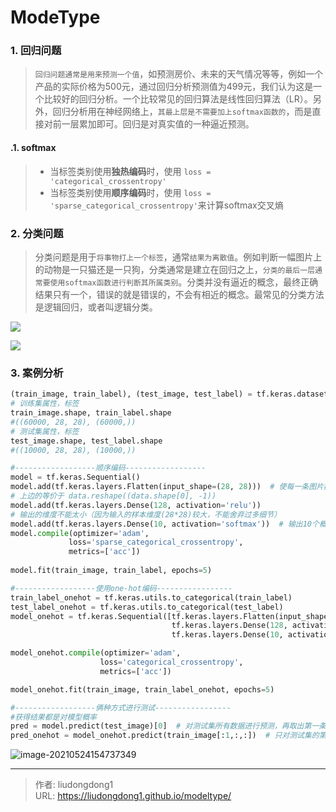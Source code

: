 # ModeType


### 1. 回归问题

> `回归问题通常是用来预测一个值`，如预测房价、未来的天气情况等等，例如一个产品的实际价格为500元，通过回归分析预测值为499元，我们认为这是一个比较好的回归分析。一个比较常见的回归算法是线性回归算法（LR）。另外，回归分析用在神经网络上，`其最上层是不需要加上softmax函数的`，而是直接对前一层累加即可。回归是对真实值的一种逼近预测。

#### .1. softmax 

> - 当标签类别使用**独热编码**时，使用 `loss = 'categorical_crossentropy'`
> -  当标签类别使用**顺序编码**时，使用 `loss = 'sparse_categorical_crossentropy'`来计算softmax交叉熵

### 2. 分类问题

> 分类问题是用于`将事物打上一个标签`，通常`结果为离散值`。例如判断一幅图片上的动物是一只猫还是一只狗，分类通常是建立在回归之上，`分类的最后一层通常要使用softmax函数进行判断其所属类别`。分类并没有逼近的概念，最终正确结果只有一个，错误的就是错误的，不会有相近的概念。最常见的分类方法是逻辑回归，或者叫逻辑分类。

![](https://lddpicture.oss-cn-beijing.aliyuncs.com/picture/image-20210523232210127.png)

![](https://lddpicture.oss-cn-beijing.aliyuncs.com/picture/image-20210523231912750.png)

### 3. 案例分析

```python
(train_image, train_label), (test_image, test_label) = tf.keras.datasets.fashion_mnist.load_data()
# 训练集属性，标签
train_image.shape, train_label.shape
#((60000, 28, 28), (60000,))
# 测试集属性，标签
test_image.shape, test_label.shape
#((10000, 28, 28), (10000,))

#------------------顺序编码------------------
model = tf.keras.Sequential()
model.add(tf.keras.layers.Flatten(input_shape=(28, 28)))  # 使每一条图片数据进行扁平化
# 上边的等价于 data.reshape((data.shape[0], -1))
model.add(tf.keras.layers.Dense(128, activation='relu'))  
# 输出的维度不能太小（因为输入的样本维度(28*28)较大，不能舍弃过多细节）
model.add(tf.keras.layers.Dense(10, activation='softmax'))  # 输出10个概率值（分别对应类别0～9）
model.compile(optimizer='adam',
             loss='sparse_categorical_crossentropy',
             metrics=['acc'])
             
model.fit(train_image, train_label, epochs=5)

#------------------使用one-hot编码-----------------
train_label_onehot = tf.keras.utils.to_categorical(train_label)
test_label_onehot = tf.keras.utils.to_categorical(test_label)
model_onehot = tf.keras.Sequential([tf.keras.layers.Flatten(input_shape=(28, 28)),
                                    tf.keras.layers.Dense(128, activation='relu'),
                                    tf.keras.layers.Dense(10, activation='softmax')])

model_onehot.compile(optimizer='adam',
                    loss='categorical_crossentropy',
                    metrics=['acc'])

model_onehot.fit(train_image, train_label_onehot, epochs=5)

#------------------俩种方式进行测试-----------------
#获得结果都是对模型概率
pred = model.predict(test_image)[0]  # 对测试集所有数据进行预测，再取出第一条的结果
pred_onehot = model_onehot.predict(train_image[:1,:,:])  # 只对测试集的第1条进行预测
```

![image-20210524154737349](https://lddpicture.oss-cn-beijing.aliyuncs.com/picture/image-20210524154737349.png)



---

> 作者: liudongdong1  
> URL: https://liudongdong1.github.io/modeltype/  


